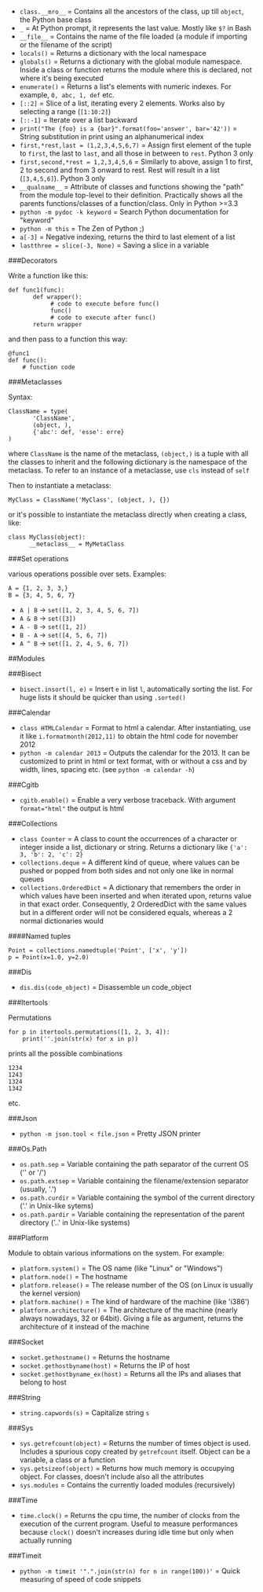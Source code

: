 * `class.__mro__` = Contains all the ancestors of the class, up till `object`, the Python base class
* `_` = At Python prompt, it represents the last value. Mostly like `$?` in Bash
* `__file__` = Contains the name of the file loaded (a module if importing or the filename of the script)
* `locals()` = Returns a dictionary with the local namespace
* `globals()` = Returns a dictionary with the global module namespace. Inside a class or function returns the module where this is declared, not where it's being executed
* `enumerate()` = Returns a list's elements with numeric indexes. For example, `0, abc, 1, def` etc.
* `[::2]` = Slice of a list, iterating every 2 elements. Works also by selecting a range (`[1:10:2]`)
* `[::-1]` = Iterate over a list backward
* `print("The {foo} is a {bar}".format(foo='answer', bar='42'))` = String substitution in print using an alphanumerical index
* `first,*rest,last = (1,2,3,4,5,6,7)` = Assign first element of the tuple to `first`, the last to `last`, and all those in between to `rest`. Python 3 only
* `first,second,*rest = 1,2,3,4,5,6` = Similarly to above, assign 1 to first, 2 to second and from 3 onward to rest. Rest will result in a list (`[3,4,5,6]`). Python 3 only
* `__qualname__` = Attribute of classes and functions showing the "path" from the module top-level to their definition. Practically shows all the parents functions/classes of a function/class. Only in Python >=3.3
* `python -m pydoc -k keyword` = Search Python documentation for "keyword"
* `python -m this` = The Zen of Python ;)
* `a[-3]` = Negative indexing, returns the third to last element of a list
* `lastthree = slice(-3, None)` = Saving a slice in a variable

###Decorators

Write a function like this:

    def func1(func):
           def wrapper():
				# code to execute before func()
                func()
				# code to execute after func()
           return wrapper

and then pass to a function this way:

    @func1
    def func():
		# function code

###Metaclasses

Syntax:

    ClassName = type(
           'ClassName',
           (object, ),
           {'abc': def, 'esse': erre}
    )

where `ClassName` is the name of the metaclass, `(object,)` is a tuple with all the classes to inherit and the following dictionary is the namespace of the metaclass. To refer to an instance of a metaclasse, use `cls` instead of `self`

Then to instantiate a metaclass:

    MyClass = ClassName('MyClass', (object, ), {})

or it's possible to instantiate the metaclass directly when creating a class, like:

    class MyClass(object):
          __metaclass__ = MyMetaClass

###Set operations

various operations possible over sets. Examples:

	A = {1, 2, 3, 3,}
	B = {3, 4, 5, 6, 7}

* `A | B` -> `set([1, 2, 3, 4, 5, 6, 7])`
* `A & B` -> `set([3])`
* `A - B` -> `set([1, 2])`
* `B - A` -> `set([4, 5, 6, 7])`
* `A ^ B` -> `set([1, 2, 4, 5, 6, 7])`


##Modules

###Bisect

* `bisect.insort(l, e)` = Insert `e` in list `l`, automatically sorting the list. For huge lists it should be quicker than using `.sorted()`

###Calendar

* `class HTMLCalendar` = Format to html a calendar. After instantiating, use it like `i.formatmonth(2012,11)` to obtain the html code for november 2012
* `python -m calendar 2013` = Outputs the calendar for the 2013. It can be customized to print in html or text format, with or without a css and by width, lines, spacing etc. (see `python -m calendar -h`)

###Cgitb

* `cgitb.enable()` = Enable a very verbose traceback. With argument `format="html"` the output is html

###Collections

* `class Counter` = A class to count the occurrences of a character or integer inside a list, dictionary or string. Returns a dictionary like `{'a': 3, 'b': 2, 'c': 2}`
* `collections.deque` = A different kind of queue, where values can be pushed or popped from both sides and not only one like in normal queues
* `collections.OrderedDict` = A dictionary that remembers the order in which values have been inserted and when iterated upon, returns value in that exact order. Consequently, 2 OrderedDict with the same values but in a different order will not be considered equals, whereas a 2 normal dictionaries would

####Named tuples

	Point = collections.namedtuple('Point', ['x', 'y'])
	p = Point(x=1.0, y=2.0)

###Dis

* `dis.dis(code_object)` = Disassemble un code\_object

###Itertools

Permutations

	for p in itertools.permutations([1, 2, 3, 4]):
		print(''.join(str(x) for x in p))

prints all the possible combinations
	
	1234
	1243
	1324
	1342

etc.

###Json

* `python -m json.tool < file.json` = Pretty JSON printer

###Os.Path

* `os.path.sep` = Variable containing the path separator of the current OS ('\' or '/')
* `os.path.extsep` = Variable containing the filename/extension separator (usually, '.')
* `os.path.curdir` = Variable containing the symbol of the current directory ('.' in Unix-like sytems)
* `os.path.pardir` = Variable containing the representation of the parent directory ('..' in Unix-like systems)

###Platform

Module to obtain various informations on the system. For example:

* `platform.system()` = The OS name (like "Linux" or "Windows")
* `platform.node()` = The hostname
* `platform.release()` = The release number of the OS (on Linux is usually the kernel version)
* `platform.machine()` = The kind of hardware of the machine (like 'i386')
* `platform.architecture()` = The architecture of the machine (nearly always nowadays, 32 or 64bit). Giving a file as argument, returns the architecture of it instead of the machine

###Socket

* `socket.gethostname()` = Returns the hostname
* `socket.gethostbyname(host)` = Returns the IP of host
* `socket.gethostbyname_ex(host)` = Returns all the IPs and aliases that belong to host

###String

* `string.capwords(s)` = Capitalize string `s`

###Sys

* `sys.getrefcount(object)` = Returns the number of times object is used. Includes a spurious copy created by `getrefcount` itself. Object can be a variable, a class or a function
* `sys.getsizeof(object)` = Returns how much memory is occupying object. For classes, doesn't include also all the attributes
* `sys.modules` = Contains the currently loaded modules (recursively)

###Time

* `time.clock()` = Returns the cpu time, the number of clocks from the execution of the current program. Useful to measure performances because `clock()` doesn't increases during idle time but only when actually running

###Timeit

* `python -m timeit '".".join(str(n) for n in range(100))'` = Quick measuring of speed of code snippets
